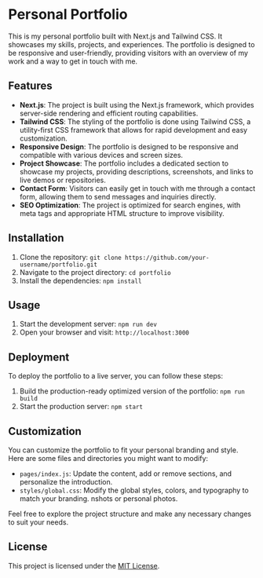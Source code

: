 # Personal Portfolio

This is my personal portfolio built with Next.js and Tailwind CSS. It showcases my skills, projects, and experiences. The portfolio is designed to be responsive and user-friendly, providing visitors with an overview of my work and a way to get in touch with me.

## Features

- **Next.js**: The project is built using the Next.js framework, which provides server-side rendering and efficient routing capabilities.
- **Tailwind CSS**: The styling of the portfolio is done using Tailwind CSS, a utility-first CSS framework that allows for rapid development and easy customization.
- **Responsive Design**: The portfolio is designed to be responsive and compatible with various devices and screen sizes.
- **Project Showcase**: The portfolio includes a dedicated section to showcase my projects, providing descriptions, screenshots, and links to live demos or repositories.
- **Contact Form**: Visitors can easily get in touch with me through a contact form, allowing them to send messages and inquiries directly.
- **SEO Optimization**: The project is optimized for search engines, with meta tags and appropriate HTML structure to improve visibility.

## Installation

1. Clone the repository: `git clone https://github.com/your-username/portfolio.git`
2. Navigate to the project directory: `cd portfolio`
3. Install the dependencies: `npm install`

## Usage

1. Start the development server: `npm run dev`
2. Open your browser and visit: `http://localhost:3000`

## Deployment

To deploy the portfolio to a live server, you can follow these steps:

1. Build the production-ready optimized version of the portfolio: `npm run build`
2. Start the production server: `npm start`

## Customization

You can customize the portfolio to fit your personal branding and style. Here are some files and directories you might want to modify:

- `pages/index.js`: Update the content, add or remove sections, and personalize the introduction.
- `styles/global.css`: Modify the global styles, colors, and typography to match your branding.
nshots or personal photos.

Feel free to explore the project structure and make any necessary changes to suit your needs.

## License

This project is licensed under the [MIT License](LICENSE).
